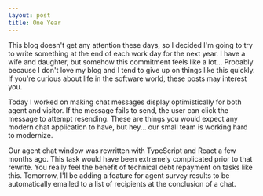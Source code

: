 ```yaml
---
layout: post
title: One Year
---
```


This blog doesn't get any attention these days, so I decided I'm going to try to write something
at the end of each work day for the next year. I have a wife and daughter, but somehow this
commitment feels like a lot... Probably because I don't love my blog and I tend to give up on
things like this quickly. If you're curious about life in the software world, these posts may
interest you.

Today I worked on making chat messages display optimistically for both agent and visitor. If
the message fails to send, the user can click the message to attempt resending. These are things you
would expect any modern chat application to have, but hey... our small team is working hard to
modernize.

Our agent chat window was rewritten with TypeScript and React a few months ago. This task would have
been extremely complicated prior to that rewrite. You really feel the benefit of technical debt
repayment on tasks like this. Tomorrow, I'll be adding a feature for agent survey results to be
automatically emailed to a list of recipients at the conclusion of a chat.
